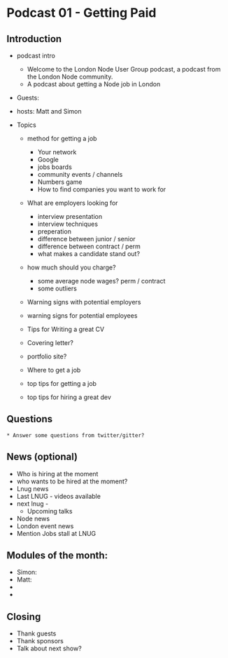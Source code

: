 

# Podcast 01 - Getting Paid


## Introduction

* podcast intro
    * Welcome to the London Node User Group podcast, a podcast from the London Node community. 
    * A podcast about getting a Node job in London
* Guests:  
* hosts: Matt and Simon 
	

* Topics 

    * method for getting a job
        * Your network 
        * Google 
        * jobs boards 
        * community events / channels
        * Numbers game 
        * How to find companies you want to work for


    * What are employers looking for 
        * interview presentation 
        * interview techniques 
        * preperation 
        * difference between junior / senior 
        * difference between contract / perm
        * what makes a candidate stand out?


    * how much should you charge?
        * some average node wages? perm / contract
        * some outliers 

    * Warning signs with potential employers
    * warning signs for potential employees  

    * Tips for Writing a great CV

    * Covering letter?
    * portfolio site?


    * Where to get a job

    * top tips for getting a job
    * top tips for hiring a great dev

## Questions 

    * Answer some questions from twitter/gitter?


## News (optional)
* Who is hiring at the  moment 
* who wants to be hired at the  moment?
* Lnug news
* Last LNUG - videos available
* next lnug - 
    * Upcoming talks 
* Node news
* London event news
* Mention Jobs stall at LNUG 


##  Modules of the month: 
* Simon:
* Matt: 
*
*

## Closing 
* Thank guests 
* Thank sponsors 
* Talk about next show? 